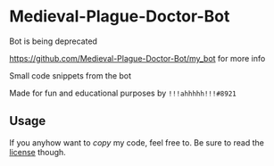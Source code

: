 # Medieval-Plague-Doctor-Bot

Bot is being deprecated

https://github.com/Medieval-Plague-Doctor-Bot/my_bot for more info

Small code snippets from the bot

Made for fun and educational purposes by `!!!ahhhhh!!!#8921`

## Usage
If you anyhow want to *copy* my code, feel free to. Be sure to read the [license](#licensing-information) though.  


